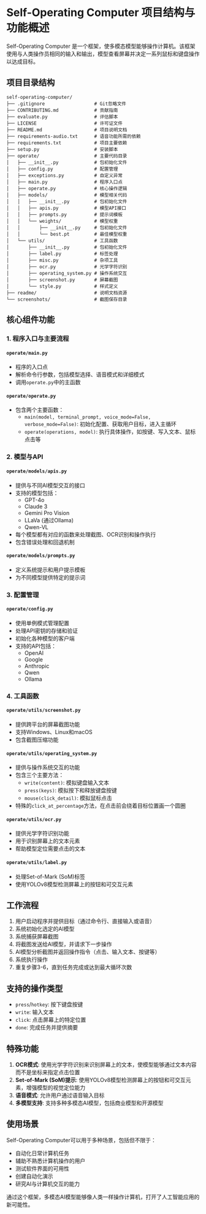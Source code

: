 # Self-Operating Computer 项目结构与功能概述

Self-Operating Computer 是一个框架，使多模态模型能够操作计算机。该框架使用与人类操作员相同的输入和输出，模型查看屏幕并决定一系列鼠标和键盘操作以达成目标。

## 项目目录结构

```
self-operating-computer/
├── .gitignore                  # Git忽略文件
├── CONTRIBUTING.md             # 贡献指南
├── evaluate.py                 # 评估脚本
├── LICENSE                     # 许可证文件
├── README.md                   # 项目说明文档
├── requirements-audio.txt      # 语音功能所需的依赖
├── requirements.txt            # 项目主要依赖
├── setup.py                    # 安装脚本
├── operate/                    # 主要代码目录
│   ├── __init__.py             # 包初始化文件
│   ├── config.py               # 配置管理
│   ├── exceptions.py           # 自定义异常
│   ├── main.py                 # 程序入口点
│   ├── operate.py              # 核心操作逻辑
│   ├── models/                 # 模型相关代码
│   │   ├── __init__.py         # 包初始化文件
│   │   ├── apis.py             # 模型API接口
│   │   ├── prompts.py          # 提示词模板
│   │   └── weights/            # 模型权重
│   │       ├── __init__.py     # 包初始化文件
│   │       └── best.pt         # 最佳模型权重
│   └── utils/                  # 工具函数
│       ├── __init__.py         # 包初始化文件
│       ├── label.py            # 标签处理
│       ├── misc.py             # 杂项工具
│       ├── ocr.py              # 光学字符识别
│       ├── operating_system.py # 操作系统交互
│       ├── screenshot.py       # 屏幕截图
│       └── style.py            # 样式定义
├── readme/                     # 说明文档资源
└── screenshots/                # 截图保存目录
```

## 核心组件功能

### 1. 程序入口与主要流程

#### `operate/main.py`
- 程序的入口点
- 解析命令行参数，包括模型选择、语音模式和详细模式
- 调用`operate.py`中的主函数

#### `operate/operate.py`
- 包含两个主要函数：
  - `main(model, terminal_prompt, voice_mode=False, verbose_mode=False)`: 初始化配置、获取用户目标，进入主循环
  - `operate(operations, model)`: 执行具体操作，如按键、写入文本、鼠标点击等

### 2. 模型与API

#### `operate/models/apis.py`
- 提供与不同AI模型交互的接口
- 支持的模型包括：
  - GPT-4o
  - Claude 3
  - Gemini Pro Vision
  - LLaVa (通过Ollama)
  - Qwen-VL
- 每个模型都有对应的函数来处理截图、OCR识别和操作执行
- 包含错误处理和回退机制

#### `operate/models/prompts.py`
- 定义系统提示和用户提示模板
- 为不同模型提供特定的提示词

### 3. 配置管理

#### `operate/config.py`
- 使用单例模式管理配置
- 处理API密钥的存储和验证
- 初始化各种模型的客户端
- 支持的API包括：
  - OpenAI
  - Google
  - Anthropic
  - Qwen
  - Ollama

### 4. 工具函数

#### `operate/utils/screenshot.py`
- 提供跨平台的屏幕截图功能
- 支持Windows、Linux和macOS
- 包含截图压缩功能

#### `operate/utils/operating_system.py`
- 提供与操作系统交互的功能
- 包含三个主要方法：
  - `write(content)`: 模拟键盘输入文本
  - `press(keys)`: 模拟按下和释放键盘按键
  - `mouse(click_detail)`: 模拟鼠标点击
- 特殊的`click_at_percentage`方法，在点击前会绕着目标位置画一个圆圈

#### `operate/utils/ocr.py`
- 提供光学字符识别功能
- 用于识别屏幕上的文本元素
- 帮助模型定位需要点击的文本

#### `operate/utils/label.py`
- 处理Set-of-Mark (SoM)标签
- 使用YOLOv8模型检测屏幕上的按钮和可交互元素

## 工作流程

1. 用户启动程序并提供目标（通过命令行、直接输入或语音）
2. 系统初始化选定的AI模型
3. 系统捕获屏幕截图
4. 将截图发送给AI模型，并请求下一步操作
5. AI模型分析截图并返回操作指令（点击、输入文本、按键等）
6. 系统执行操作
7. 重复步骤3-6，直到任务完成或达到最大循环次数

## 支持的操作类型

- `press`/`hotkey`: 按下键盘按键
- `write`: 输入文本
- `click`: 点击屏幕上的特定位置
- `done`: 完成任务并提供摘要

## 特殊功能

1. **OCR模式**: 使用光学字符识别来识别屏幕上的文本，使模型能够通过文本内容而不是坐标来指定点击位置
2. **Set-of-Mark (SoM)提示**: 使用YOLOv8模型检测屏幕上的按钮和可交互元素，增强模型的视觉定位能力
3. **语音模式**: 允许用户通过语音输入目标
4. **多模型支持**: 支持多种多模态AI模型，包括商业模型和开源模型

## 使用场景

Self-Operating Computer可以用于多种场景，包括但不限于：

- 自动化日常计算机任务
- 辅助不熟悉计算机操作的用户
- 测试软件界面的可用性
- 创建自动化演示
- 研究AI与计算机交互的能力

通过这个框架，多模态AI模型能够像人类一样操作计算机，打开了人工智能应用的新可能性。
